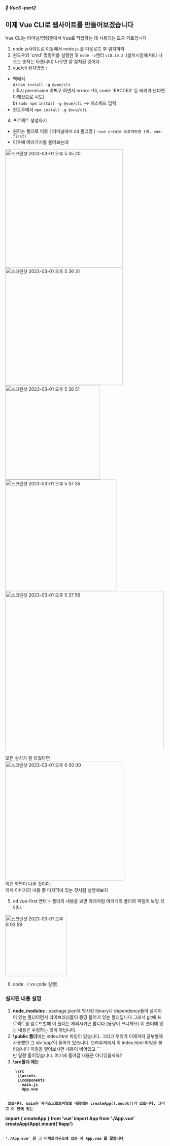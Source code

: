 ##### :cactus: Vue3 -part2


## 이제 Vue CLI로 웹사이트를 만들어보겠습니다 
Vue CLI는 터미널/명령줄에서 Vue로 작업하는 데 사용되는 도구 키트입니다

1. node.js사이트로 이동해서 node.js 를 다운로드 후 설치하자
2. 윈도우의 'cmd' 명령어를 실행한 후 ``` node -v ```엔터  ``` v18.14.2  ```(설치시점에 따라 나오는 숫자는 다릅니다) 나오면 잘 설치된 것이다. 
3. vue/cli 설치방법 : 
  - 맥에서   
    a) ```npm install -g @vue/cli ```  
       ( 혹시 permission 어쩌구 하면서 errno: -13, code: 'EACCES' 등 에러가 난다면 아래것으로 시도)   
    b) ``` sudo npm install -g @vue/cli ``` --> 패스워드 입력
  - 윈도우에서 ``` npm install -g @vue/cli ```
4. 프로젝트 생성하기
  - 원하는 폴더로 이동 ( 터미널에서 cd 폴더명 )
  -``` vue create 프로젝트명 (예, vue-first) ```
  - 이후에 여러가지를 물어보는데 
<img width="370" alt="스크린샷 2023-03-01 오후 5 35 20" src="https://user-images.githubusercontent.com/48478079/222087200-2414864b-fb8f-4378-ae40-2f084bb6c64e.png"> 
<img width="370" alt="스크린샷 2023-03-01 오후 5 36 31" src="https://user-images.githubusercontent.com/48478079/222087216-a60f4f8f-0beb-4e4e-9857-7cca1bc943a8.png">
<img width="297" alt="스크린샷 2023-03-01 오후 5 36 51" src="https://user-images.githubusercontent.com/48478079/222087339-ab68e7ae-7b1d-468f-a055-c61b697fd398.png">
<img width="350" alt="스크린샷 2023-03-01 오후 5 37 35" src="https://user-images.githubusercontent.com/48478079/222087357-1d858234-1d28-4cc2-b17d-c1b925287e0c.png">
<img width="500" alt="스크린샷 2023-03-01 오후 5 37 56" src="https://user-images.githubusercontent.com/48478079/222087377-e40b7e51-7b5f-4464-8c14-db2480d06efb.png">  

모든 설치가 잘 되었다면  
<img width="375" alt="스크린샷 2023-03-01 오후 6 00 00" src="https://user-images.githubusercontent.com/48478079/222092111-d07d32e6-93b5-4281-8bf5-9151ba36d38c.png">  
이런 화면이 나올 것이다.   
이제 이미지의 내용 중 마지막에 있는 것처럼 실행해보자

5. cd vue-first 엔터 > 폴더의 내용을 보면 아래처럼 여러개의 폴더와 파일이 보일 것이다.

<img width="193" alt="스크린샷 2023-03-01 오후 6 03 59" src="https://user-images.githubusercontent.com/48478079/222093037-668f7565-c908-4c39-bc74-33fa8fc0d54e.png">

6. code .  ( vs code 실행) 

### 설치된 내용 설명
1. <b>node_modules</b> : package.json에 명시된 library나 dependency들이 설치되어 있는 폴더이면서 라이브러리들이 몽땅 들어가 있는 폴더입니다 그래서 git에 프로젝트를 업로드할때 이 폴더는 제외시키곤 합니다.(용량이 크니까요) 이 폴더에 있는 내용은 수정하는 것이 아닙니다.
2. <b>\public 폴더</b>에는 index.html 파일이 있습니다. 그리고 우리가 이제까지 공부할때 사용했던 그 id='app'이 들어가 있습니다. 브라우저에서 이 index.html 파일을 불러옵니다 파일을 열어보시면 내용이 비어있고 ``` <div id='app'></div> 만 달랑 들어있습니다. 여기에 들어갈 내용은 어디있을까요? 
3. <b> \src폴더 <b>에는
   ```
    \src
     ⎿\assets
     ⎿\components
       main.js
       App.vue
  
  ```  
   있습니다. main는 자바스크립트파일로 내용에는 createApp().mount()가 있습니다. 그리고 이 안에 있는 
  
  ```
  import { createApp } from 'vue' 
  import App from './App.vue'
  createApp(App).mount('#app')
  ```  
  
  './App.vue' 은 그 디렉토리구조에 있는 저 App.vue 를 말합니다
